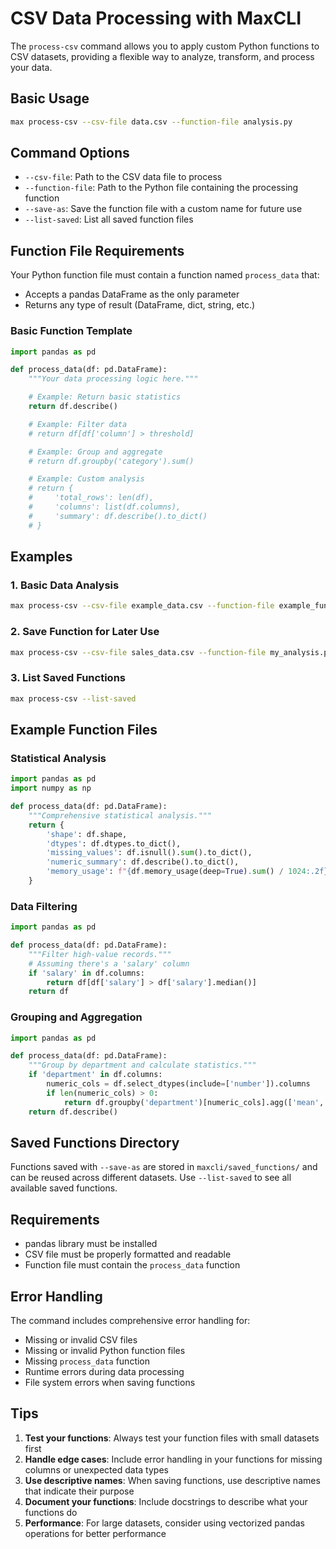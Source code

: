 # CSV Data Processing with MaxCLI

The `process-csv` command allows you to apply custom Python functions to CSV datasets, providing a flexible way to analyze, transform, and process your data.

## Basic Usage

```bash
max process-csv --csv-file data.csv --function-file analysis.py
```

## Command Options

- `--csv-file`: Path to the CSV data file to process
- `--function-file`: Path to the Python file containing the processing function
- `--save-as`: Save the function file with a custom name for future use
- `--list-saved`: List all saved function files

## Function File Requirements

Your Python function file must contain a function named `process_data` that:

- Accepts a pandas DataFrame as the only parameter
- Returns any type of result (DataFrame, dict, string, etc.)

### Basic Function Template

```python
import pandas as pd

def process_data(df: pd.DataFrame):
    """Your data processing logic here."""

    # Example: Return basic statistics
    return df.describe()

    # Example: Filter data
    # return df[df['column'] > threshold]

    # Example: Group and aggregate
    # return df.groupby('category').sum()

    # Example: Custom analysis
    # return {
    #     'total_rows': len(df),
    #     'columns': list(df.columns),
    #     'summary': df.describe().to_dict()
    # }
```

## Examples

### 1. Basic Data Analysis

```bash
max process-csv --csv-file example_data.csv --function-file example_function.py
```

### 2. Save Function for Later Use

```bash
max process-csv --csv-file sales_data.csv --function-file my_analysis.py --save-as sales_analyzer
```

### 3. List Saved Functions

```bash
max process-csv --list-saved
```

## Example Function Files

### Statistical Analysis

```python
import pandas as pd
import numpy as np

def process_data(df: pd.DataFrame):
    """Comprehensive statistical analysis."""
    return {
        'shape': df.shape,
        'dtypes': df.dtypes.to_dict(),
        'missing_values': df.isnull().sum().to_dict(),
        'numeric_summary': df.describe().to_dict(),
        'memory_usage': f"{df.memory_usage(deep=True).sum() / 1024:.2f} KB"
    }
```

### Data Filtering

```python
import pandas as pd

def process_data(df: pd.DataFrame):
    """Filter high-value records."""
    # Assuming there's a 'salary' column
    if 'salary' in df.columns:
        return df[df['salary'] > df['salary'].median()]
    return df
```

### Grouping and Aggregation

```python
import pandas as pd

def process_data(df: pd.DataFrame):
    """Group by department and calculate statistics."""
    if 'department' in df.columns:
        numeric_cols = df.select_dtypes(include=['number']).columns
        if len(numeric_cols) > 0:
            return df.groupby('department')[numeric_cols].agg(['mean', 'sum', 'count'])
    return df.describe()
```

## Saved Functions Directory

Functions saved with `--save-as` are stored in `maxcli/saved_functions/` and can be reused across different datasets. Use `--list-saved` to see all available saved functions.

## Requirements

- pandas library must be installed
- CSV file must be properly formatted and readable
- Function file must contain the `process_data` function

## Error Handling

The command includes comprehensive error handling for:

- Missing or invalid CSV files
- Missing or invalid Python function files
- Missing `process_data` function
- Runtime errors during data processing
- File system errors when saving functions

## Tips

1. **Test your functions**: Always test your function files with small datasets first
2. **Handle edge cases**: Include error handling in your functions for missing columns or unexpected data types
3. **Use descriptive names**: When saving functions, use descriptive names that indicate their purpose
4. **Document your functions**: Include docstrings to describe what your functions do
5. **Performance**: For large datasets, consider using vectorized pandas operations for better performance
